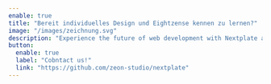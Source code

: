 ```yaml
---
enable: true
title: "Bereit individuelles Design und Eightzense kennen zu lernen?"
image: "/images/zeichnung.svg"
description: "Experience the future of web development with Nextplate and Next. Build lightning-fast static sites with ease and flexibility."
button:
  enable: true
  label: "Cobntact us!"
  link: "https://github.com/zeon-studio/nextplate"
---
```

